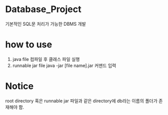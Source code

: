 # Database_Project
기본적인 SQL문 처리가 가능한 DBMS 개발
# how to use
1. java file
  컴파일 후 클래스 파일 실행
2. runnable jar file
  java -jar [file name].jar 커맨드 입력

# Notice
  root directory 혹은 runnable jar 파일과 같은 directory에 db라는 이름의 폴더가 존재해야 함.
